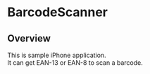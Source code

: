 # BarcodeScanner

## Overview

This is sample iPhone application.  
It can get EAN-13 or EAN-8 to scan a barcode.
